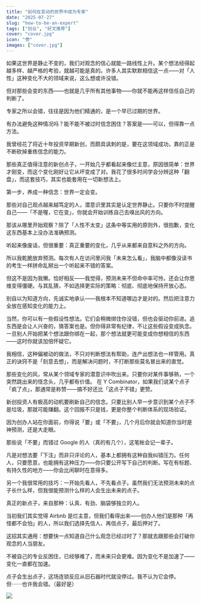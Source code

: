 ```yaml
---
title: "如何在变动的世界中成为专家"
date: "2025-07-27"
slug: "how-to-be-an-expert"
tags: ["创业", "好文推荐"]
cover: "cover.jpg"
icon: "😎"
images: ["cover.jpg"]
---
```

如果这世界是静止不变的，我们对观念的信心就能一路线性上升。某个想法经得起越多样、越严格的考验，就越可能是真的。许多人其实默默相信这一点——对「人性」这种变化不大的领域来说，这么想或许没错。



但对那些会变的东西——也就是几乎所有其他事物——你就不能再这样信任自己的判断了。



专家之所以会错，往往是因为他们精通的，是一个早已过期的世界。



有办法避免这种情况吗？能不能不被过时信念困住？答案是——可以，但得靠一点方法。



我曾经花了将近十年投资早期新创，而颇具讽刺的是，要在这领域成功，靠的正是不断砍掉重练信念的能力。



那些真正值得注意的新创点子，一开始几乎都看起来像烂主意，原因很简单：世界才刚变，而这个变化刚好让它从坏变成了对。我花了很多时间学会分辨这种「翻盘」，而这套技巧，其实也能套用在一切新想法上。



第一步，养成一种信念：世界一定会变。



那些对自己观点越来越笃定的人，潜意识里其实是认定世界静止。只要你不时提醒自己——「不是喔，它在变」，你就会开始训练自己去嗅出风的方向。



那该从哪里开始观察？除了「人性不太变」这条中等实用的原则外，很抱歉，变化这东西基本上没办法准确预测。



听起来像废话，但很重要：真正重要的变化，几乎从来都来自意料之外的方向。



所以我乾脆放弃预测。每次有人在访问里问我「未来怎么看」，我脑中都像没读书的考生一样拼命乱掰出一个听起来不错的答案。



但这不是因为我懒。恰好相反——我觉得，预测未来不但命中率可怜，还会让你思维变得僵硬。与其乱猜，不如选择更实际的策略：彻底、彻底地保持开放心态。



别自以为知道方向，先诚实地承认——我根本不知道哪边才是对的。然后把注意力全放在感知变化的能力上。



当然，你可以有一些假设性想法。它们会稍微绑住你没错，但也会驱动你前进。追东西是会让人兴奋的，猜答案也是。但你得非常有纪律，不让这些假设变成执念。
一旦别人开始把某个想法跟你绑在一起，那个想法就更可能变成你想相信的东西——这时你就该加倍怀疑它。



我相信，这种偏被动的做法，不只对判断想法有帮助，连产出想法也一样管用。真正的诀窍不是「刻意去想」，而是解决问题时，不打断那些莫名冒出来的直觉。



那些变化的风，常从某个领域专家的潜意识中吹出来。只要你对某件事够熟，一个突然跳出来的怪念头，几乎都有价值。
在 Y Combinator，如果我们说某个点子「疯了点」，那通常是称赞——搞不好还比「这点子不错」更赞。



新创投资人有极高的动机要刷新自己的信念。只要比别人早一步意识到某个点子不是垃圾，那就可能赚翻。这个回报不只是钱，更是你整个判断体系的现场验证。



因为创办人站在你面前，你得说「要」或「不要」，几个月后你就会知道你当时是神预测，还是大走眼。



那些说「不要」而错过 Google 的人（真的有几个），这笔帐会记一辈子。



凡是对想法要「下注」而非只评论的人，基本上都拥有这种自我纠错压力。任何人，只要愿意，也能拥有这种压力——你只要公开写下自己的判断。写在有标题、有持久性的地方——你会比闲聊时在意得多。



另一个我很常用的技巧：一开始先看人，不先看点子。虽然我们无法预测未来的点子长什么样，但我很能预测什么样的人会生出未来的点子。



真正的新点子，来自那种：认真、有劲、脑袋够独立的人。



当初我们其实觉得 Airbnb 是烂主意，但我们看得出来——创办人他们是那种「再怪都不会怕」的人，所以我们选择先信人、再信点子，最后押对了。



这招其实通用：想要快一点知道自己什么观念已经过时了？那就去跟那些会打破你观念的人当朋友。



不被自己的专业反困住，已经够难了，而未来只会更难。因为变化不是加速了——变化一直都在加速。



点子会生出点子，这场连锁反应从旧石器时代就没停过。我不认为它会停。
但⋯⋯也许我会错。（最好是）




![](https://prod-files-secure.s3.us-west-2.amazonaws.com/112d0858-5090-4d34-a606-b75eb8d65fd2/46476355-9cf3-4e99-9b7a-3531bc426380/1000202064.png?X-Amz-Algorithm=AWS4-HMAC-SHA256&X-Amz-Content-Sha256=UNSIGNED-PAYLOAD&X-Amz-Credential=ASIAZI2LB466R5SZXDAS%2F20250824%2Fus-west-2%2Fs3%2Faws4_request&X-Amz-Date=20250824T224514Z&X-Amz-Expires=3600&X-Amz-Security-Token=IQoJb3JpZ2luX2VjEPf%2F%2F%2F%2F%2F%2F%2F%2F%2F%2FwEaCXVzLXdlc3QtMiJHMEUCICC4OEXgWW4rYgmF2kuWoPFAxOpBp7TAv3XdjgcgEUOyAiEA5HuU8VN2MVVC%2FfHhqv1kfYaPEu1SKwogHaaiw7YljTUq%2FwMITxAAGgw2Mzc0MjMxODM4MDUiDPsaLwq4dv8rL1akLSrcAwALH5I4L5p9tJ%2FUP1a2g7e2nEU6wKWV8qXpASk69bO8EDmJAS7XTkrM%2FMFLjmBWkcFaLHmc18vigjshUOzAGzBhTbCiSkr3SwGm25DzjLIME4OHaNpyJMTl%2F7W5yslPv%2BxpACGKVBoy4cf05%2FB4jVBzp3RLkDKRBMrs5dD2zKhFRzPzZ1H4VJfg1v%2BB7cnzl1IMfeTPCJfDD3JaMWsZnvbn5zvBwXp76rM1tFyITp10j4PEasPfZbhl%2FR44uVGpSOxLpvAC9v7VqNNCmLQLtboT1rNNFft35l9WVZn9PnZqp66o%2BjdtsI1ik7t%2BUoEIqUAjcImb%2B7Lwb5lRnVhGGptVS3JYrw1ZwvPT649X9%2BSWB502J756wrImv8TaYYGeWS%2F2lb1XfNMcWJvxKnBcwX9eaIuTi1o%2FNmz6V509%2Fjl%2FGCJ55I%2F8631LwrAOwoSq5KBEQJY%2BZuVmAPBUCuj%2Brf60zUVHRZI7UF5ptz1AI%2FjhE%2FNShuSATZmpw5wvpKi1e746uc1n6Q5ojPBK357yTQ8Er7eJUiExooS8yO2mLYd1%2BJr%2Boo84xYW6T00cOzfuqwDMysLamDP6YJyyLFPxspF%2FIwJOzVv3dNR8m9YCrKoCGXAoqV0M1hoWfcfIMLqhrsUGOqUBkFfyAMWn5oQ71krpFbjBBDicwjb4wIzXHjmL%2F2hS33%2B4CnL3RwHkkLwWb47%2Bmf9xZX9h0XtQ58jbclyXIpDSAMwHszUjXea5Nq9t553b1OrIuAp8NDL4fQGYA5Qxo4BUN6wWeqmvxMl4b1kdfeG6fnVrqh7DtBLA2fO6gLie4Al9yBkEXe3MgI%2F4SNt%2FzmpyFq%2BPHo1%2F0x1gCojCz%2B4y8CRZoaDk&X-Amz-Signature=899ea65185eaa8679db590e83dfad2a70bf644837ee87321f666cc70e8cc618b&X-Amz-SignedHeaders=host&x-amz-checksum-mode=ENABLED&x-id=GetObject)


